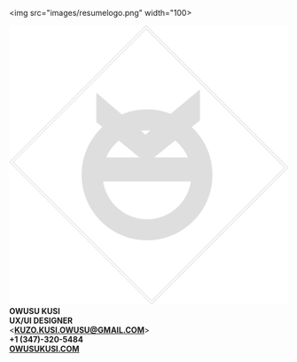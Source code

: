<img src="images/resumelogo.png" width="100>

![](images/resumelogo.png "logo")
**OWUSU KUSI**  <br>
**UX/UI DESIGNER**<br>
<**KUZO.KUSI.OWUSU@GMAIL.COM**> <br>
**+1 (347)-320-5484** <br>
[**OWUSUKUSI.COM**](https://www.owusukusi.com "My Portfolio")

